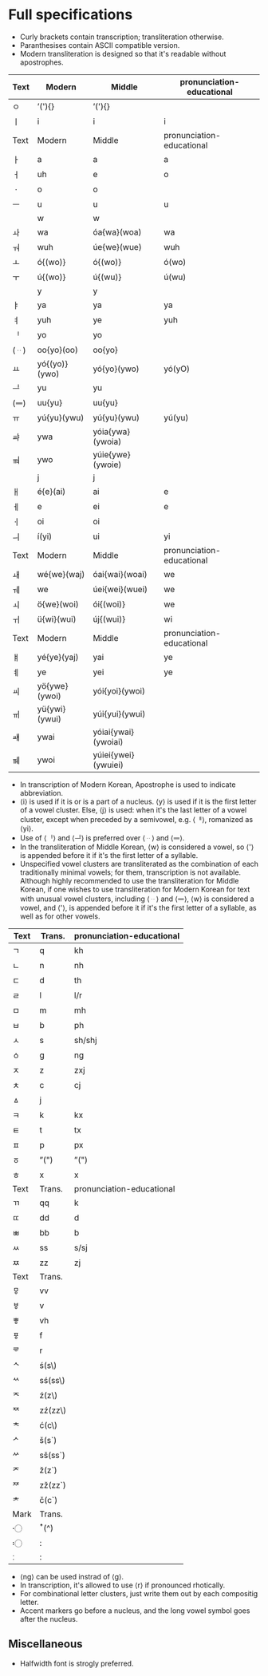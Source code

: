 # Full specifications

* Curly brackets contain transcription; transliteration otherwise.
* Paranthesises contain ASCII compatible version.
* Modern transliteration is designed so that it's readable without apostrophes.

| Text | Modern | Middle | pronunciation-educational
| - | - | - | -
| ㅇ | ʼ('){} | ʼ('){} |
| ㅣ | i | i | i
| Text | Modern | Middle | pronunciation-educational
| ㅏ | a | a | a
| ㅓ | uh | e | o
| ㆍ | o | o |
| ㅡ | u | u | u
| | w | w |
| ㅘ | wa | óa{wa}(woa) | wa
| ㅝ | wuh | úe{we}(wue) | wuh
| ㅗ | ó{(wo)} | ó{(wo)} | ó(wo)
| ㅜ | ú{(wo)} | ú{(wu)} | ú(wu)
| | y | y |
| ㅑ | ya | ya | ya
| ㅕ | yuh | ye | yuh
| ᆝ | yo | yo |
| (ᆢ) | oo{yo}(oo) | oo{yo} |
| ㅛ | yó{(yo)}(ywo) | yó{yo}(ywo) | yó(yO)
| ᆜ | yu | yu |
| (ᆖ) | uu{yu} | uu{yu} |
| ㅠ | yú{yu}(ywu) | yú{yu}(ywu) | yú(yu)
| ㆇ | ywa | yóia{ywa}(ywoia) |
| ㆊ | ywo | yúie{ywe}(ywoie) |
| | j | j |
| ㅐ | é{e}(ai) | ai | e
| ㅔ | e | ei | e
| ㆎ | oi | oi |
| ㅢ | í(yi) | ui | yi
| Text | Modern | Middle | pronunciation-educational
| ㅙ | wé{we}(waj) | óai{wai}(woai) | we
| ㅞ | we | úei{wei}(wuei) | we
| ㅚ | ö{we}(woi) | ói{(woi)} | we
| ㅟ | ü{wi}(wui) | új{(wui)} | wi
| Text | Modern | Middle | pronunciation-educational
| ㅒ | yé{ye}(yaj) | yai | ye
| ㅖ | ye | yei | ye
| ㆉ | yö{ywe}(ywoi) | yói{yoi}(ywoi) |
| ㆌ | yü{ywi}(ywui) | yúi{yui}(ywui) |
| ㆈ | ywai | yóiai{ywai}(ywoiai) |
| ㆋ | ywoi | yúiei{ywei}(ywuiei) |

* In transcription of Modern Korean, Apostrophe is used to indicate abbreviation.
* ⟨i⟩ is used if it is or is a part of a nucleus. ⟨y⟩ is used if it is the first letter of a vowel cluster. Else, ⟨j⟩ is used: when it's the last letter of a vowel cluster, except when preceded by a semivowel, e.g. ⟨ퟄ⟩, romanized as ⟨yi⟩.
* Use of ⟨ᆝ⟩ and ⟨ᆜ⟩ is preferred over ⟨ᆢ⟩ and ⟨ᆖ⟩.
* In the transliteration of Middle Korean, ⟨w⟩ is considered a vowel, so ⟨'⟩ is appended before it if it's the first letter of a syllable.
* Unspecified vowel clusters are transliterated as the combination of each traditionally minimal vowels; for them, transcription is not available. Although highly recommended to use the transliteration for Middle Korean, if one wishes to use transliteration for Modern Korean for text with unusual vowel clusters, including ⟨ᆢ⟩ and ⟨ᆖ⟩, ⟨w⟩ is considered a vowel, and ⟨'⟩, is appended before it if it's the first letter of a syllable, as well as for other vowels.

| Text | Trans. | pronunciation-educational
| - | - | -
| ㄱ | q | kh
| ㄴ | n | nh
| ㄷ | d | th
| ㄹ | l | l/r
| ㅁ | m | mh
| ㅂ | b | ph
| ㅅ | s | sh/shj
| ㆁ | g | ng
| ㅈ | z | zxj
| ㅊ | c | cj
| ㅿ | j |
| ㅋ | k | kx
| ㅌ | t | tx
| ㅍ | p | px
| ㆆ | ˮ(") | ˮ(")
| ㅎ | x | x
| Text | Trans. | pronunciation-educational
| ㄲ | qq | k
| ㄸ | dd | d
| ㅃ | bb | b
| ㅆ | ss | s/sj
| ㅉ | zz | zj
| Text | Trans. |
| ㅱ | vv |
| ㅸ | v |
| ㅹ | vh |
| ㆄ | f |
| ᄛ | r |
| ᄾ | ś(s\\) |
| ᄿ | sś(ss\\) |
| ᅐ | ź(z\\) | 
| ᅑ | zź(zz\\) |
| ᅕ | ć(c\\) |
| ᄼ | š(s\`) |
| ᄽ | sš(ss\`) |
| ᅎ | ž(z\`) |
| ᅏ | zž(zz\`) |
| ᅔ | č(c\`) |
| Mark | Trans. |
| 〮 | ꜛ(^) |
| 〯 | : |
| ː | : |

* ⟨ng⟩ can be used instrad of ⟨g⟩.
* In transcription, it's allowed to use ⟨r⟩ if pronounced rhotically.
* For combinational letter clusters, just write them out by each compositig letter.
* Accent markers go before a nucleus, and the long vowel symbol goes after the nucleus.

## Miscellaneous

* Halfwidth font is strogly preferred.
